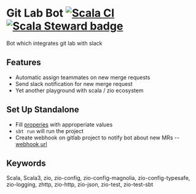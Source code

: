 # Git Lab Bot [![Scala CI](https://github.com/pizzaeueu/gitlab-bot/actions/workflows/scala.yml/badge.svg)](https://github.com/pizzaeueu/gitlab-bot/actions/workflows/scala.yml)  [![Scala Steward badge](https://img.shields.io/badge/Scala_Steward-helping-blue.svg?style=flat&logo=data:image/png;base64,iVBORw0KGgoAAAANSUhEUgAAAA4AAAAQCAMAAAARSr4IAAAAVFBMVEUAAACHjojlOy5NWlrKzcYRKjGFjIbp293YycuLa3pYY2LSqql4f3pCUFTgSjNodYRmcXUsPD/NTTbjRS+2jomhgnzNc223cGvZS0HaSD0XLjbaSjElhIr+AAAAAXRSTlMAQObYZgAAAHlJREFUCNdNyosOwyAIhWHAQS1Vt7a77/3fcxxdmv0xwmckutAR1nkm4ggbyEcg/wWmlGLDAA3oL50xi6fk5ffZ3E2E3QfZDCcCN2YtbEWZt+Drc6u6rlqv7Uk0LdKqqr5rk2UCRXOk0vmQKGfc94nOJyQjouF9H/wCc9gECEYfONoAAAAASUVORK5CYII=)](https://scala-steward.org)
Bot which integrates git lab with slack

## Features
- Automatic assign teammates on new merge requests
- Send slack notification for new merge request
- Yet another playground with scala / zio ecosystem

## Set Up Standalone 
- Fill [properies](https://github.com/pizzaeueu/gitlab-bot/blob/master/src/main/resources/application.conf) with approperiate values
- `sbt run` will run the project
- Create webhook on gitlab project to notify bot about new MRs -- [webhook url](https://github.com/pizzaeueu/gitlab-bot/blob/master/src/main/scala/com/github/pizzaeueu/gitlabbot/server/controllers/JobController.scala#L15)

## Keywords
Scala, Scala3, zio, zio-config, zio-config-magnolia, zio-config-typesafe, zio-logging, zhttp, zio-http, zio-json, zio-test, zio-test-sbt
